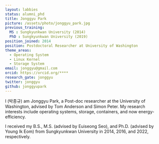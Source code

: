 ```yaml
---
layout: labbies
status: alumni_phd
title: Jonggyu Park
picture: /assets/photo/jonggyu_park.jpg
previous_training:
  MS : Sungkyunkwan University (2014)
  PhD : Sungkyunkwan University (2019)
position_joined: 2014
position: Postdoctoral Researcher at University of Washington
theme_areas:
  - Operating System
  - Linux Kernel
  - Storage System
email: jonggyu@gmail.com
orcid: https://orcid.org/****
research_gate: jonggyu
twitter: jonggyu
github: jonggyupark
---
```


I (박종규) am Jonggyu Park, a Post-doc researcher at the University of Washington, advised by Tom Anderson and Simon Peter. My research interests include operating systems, storage, containers, and now energy-efficiency.

I received my B.S., M.S. (advised by Euiseong Seo), and Ph.D. (advised by Young Ik Eom) from Sungkyunkwan University in 2014, 2016, and 2022, respectively.
